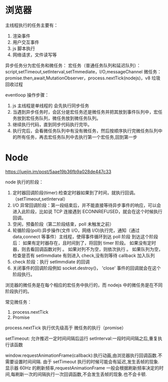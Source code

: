# 浏览器

主线程执行的任务主要有：

1. 渲染事件
2. 用户交互事件
3. js 脚本执行
4. 网络请求，文件读写等

异步任务分为宏任务和微任务：
宏任务（普通任务队列和延迟队列）：script,setTimeout,setInterval,setTmmediate，I/O,messageChannel
微任务：promise.then,await,MutationObserver，process.nextTick(nodejs)，v8 垃圾回收过程

eventloop 操作步骤：

1. js 主线程是单线程的 会先执行同步任务
2. 当遇到异步任务时，会区分是宏任务还是微任务并把其放到事件队列中，宏任务放到宏任务队列，微任务放到微任务队列。
3. 继续执行代码，直到同步代码执行完毕。
4. 执行完后，会看微任务队列中有没有微任务，然后按顺序执行完微任务队列中的所有任务，再去宏任务队列中去执行第一个宏任务,回到第一步

# Node

https://juejin.im/post/5aae19b36fb9a028de447c33

node 执行的阶段：

1. 定时器回调阶段(timer):检查定时器如果到了时间，就执行回调。（setTimeout,setInterval）
2. I/O 异常回调阶段：第一段结束后，并不能直接等待异步事件的响应，可以会进入此阶段，比如说 TCP 连接遇到 ECONNREFUSED，就会在这个时候执行回调。
3. 空闲，预备阶段（第二阶段结束，poll 未触发之前）
4. 轮循阶段(poll):异步操作(文件 I/O，网络 I/O)执行完，通知（通过 data,connect 等事件）主线程，使得事件循环到达 poll 阶段
   到达这个阶段后：
   如果有定时器存在，且时间到了，将回到 timer 阶段。
   如果没有定时器，则去看回调函数对列
   。 如果对列不为空，则依次执行
   。 如果队列为空，检查是否有 setImmdiate
   有则进入 check,没有则等待 callback 加入队列
5. check 阶段：执行 setImmdiate 的回调
6. 关闭事件的回调阶段例如 socket.destroy()， 'close' 事件的回调就会在这个阶段执行。

浏览器的微任务是在每个相应的宏任务中执行的，而 nodejs 中的微任务是在不同阶段执行的。

常见微任务：

1.  process.nextTick
2.  Promise

process.nextTick 执行优先级高于 微任务的执行（promise）

setTimeout: 允许推迟一定时间间隔后运行
setInterval:一段时间间隔之后,重复执行该函数

window.requestAnimationFrame(callback):执行动画,由浏览器执行回调函数.不需要设置时间间隔.
由于 setTimeout 执行的时候可能会有延迟,发生丢帧的现象. 显示器 60Hz 的刷新频率,requestAnimationFrame 一般会根据刷新频率决定的时间,每刷新一次的间隔执行一次回调函数,不会发生丢帧的现象.也不会卡顿.
